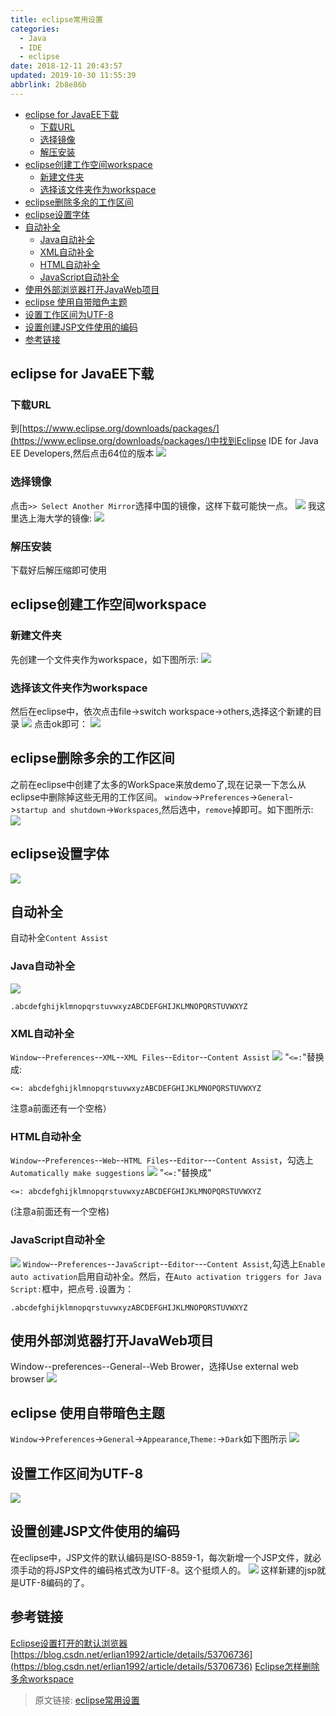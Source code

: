 ```yaml
---
title: eclipse常用设置
categories: 
  - Java
  - IDE
  - eclipse
date: 2018-12-11 20:43:57
updated: 2019-10-30 11:55:39
abbrlink: 2b8e86b
---
```

- [eclipse for JavaEE下载](/blog/html/2b8e86b/#eclipse-for-JavaEE下载)
    - [下载URL](/blog/html/2b8e86b/#下载URL)
    - [选择镜像](/blog/html/2b8e86b/#选择镜像)
    - [解压安装](/blog/html/2b8e86b/#解压安装)
- [eclipse创建工作空间workspace](/blog/html/2b8e86b/#eclipse创建工作空间workspace)
    - [新建文件夹](/blog/html/2b8e86b/#新建文件夹)
    - [选择该文件夹作为workspace](/blog/html/2b8e86b/#选择该文件夹作为workspace)
- [eclipse删除多余的工作区间](/blog/html/2b8e86b/#eclipse删除多余的工作区间)
- [eclipse设置字体](/blog/html/2b8e86b/#eclipse设置字体)
- [自动补全](/blog/html/2b8e86b/#自动补全)
    - [Java自动补全](/blog/html/2b8e86b/#Java自动补全)
    - [XML自动补全](/blog/html/2b8e86b/#XML自动补全)
    - [HTML自动补全](/blog/html/2b8e86b/#HTML自动补全)
    - [JavaScript自动补全](/blog/html/2b8e86b/#JavaScript自动补全)
- [使用外部浏览器打开JavaWeb项目](/blog/html/2b8e86b/#使用外部浏览器打开JavaWeb项目)
- [eclipse 使用自带暗色主题](/blog/html/2b8e86b/#eclipse-使用自带暗色主题)
- [设置工作区间为UTF-8](/blog/html/2b8e86b/#设置工作区间为UTF-8)
- [设置创建JSP文件使用的编码](/blog/html/2b8e86b/#设置创建JSP文件使用的编码)
- [参考链接](/blog/html/2b8e86b/#参考链接)

<!--more-->
<script src="https://cdn.bootcss.com/jquery/3.4.0/jquery.slim.min.js"></script>
<script>$(document).ready(function () {$(".post-body > ul:nth-child(1)").hide();});</script>

<!--end-->
## eclipse for JavaEE下载 ##
### 下载URL ###
到[https://www.eclipse.org/downloads/packages/](https://www.eclipse.org/downloads/packages/)中找到Eclipse IDE for Java EE Developers,然后点击64位的版本
![](https://image-1257720033.cos.ap-shanghai.myqcloud.com/blog/Java/IDESetting/eclipse/downEclipse/forJavaEEDevelopers.png)
### 选择镜像 ###
点击`>> Select Another Mirror`选择中国的镜像，这样下载可能快一点。
![](https://image-1257720033.cos.ap-shanghai.myqcloud.com/blog/Java/IDESetting/eclipse/downEclipse/selectMirror.png)
我这里选上海大学的镜像:
![](https://image-1257720033.cos.ap-shanghai.myqcloud.com/blog/Java/IDESetting/eclipse/downEclipse/shanghaiUniversityMirror.png)
### 解压安装 ###
下载好后解压缩即可使用
## eclipse创建工作空间workspace ##
### 新建文件夹 ###
先创建一个文件夹作为workspace，如下图所示:
![](https://image-1257720033.cos.ap-shanghai.myqcloud.com/blog/Java/IDESetting/eclipse/workspace/newWorkSpace/newMulu.png)
### 选择该文件夹作为workspace ###
然后在eclipse中，依次点击file->switch workspace->others,选择这个新建的目录
![](https://image-1257720033.cos.ap-shanghai.myqcloud.com/blog/Java/IDESetting/eclipse/workspace/newWorkSpace/switchWorkSpace_others.png)
点击ok即可：
![](https://image-1257720033.cos.ap-shanghai.myqcloud.com/blog/Java/IDESetting/eclipse/workspace/newWorkSpace/copysettings.png)
## eclipse删除多余的工作区间 ##
之前在eclipse中创建了太多的WorkSpace来放demo了,现在记录一下怎么从eclipse中删除掉这些无用的工作区间。
`window`->`Preferences`->`General`->`startup and shutdown`->`Workspaces`,然后选中，`remove`掉即可。如下图所示:
![](https://image-1257720033.cos.ap-shanghai.myqcloud.com/blog/Java/IDESetting/eclipse/removeUselessWorkSpace.png)
## eclipse设置字体 ##
![](https://image-1257720033.cos.ap-shanghai.myqcloud.com/blog/Java/IDESetting/eclipse/settings/textFont/font.png)
## 自动补全 ##
自动补全`Content Assist`
### Java自动补全 ###
![](https://image-1257720033.cos.ap-shanghai.myqcloud.com/blog/Java/IDESetting/eclipse/settings/contentAssist/java.png)
```
.abcdefghijklmnopqrstuvwxyzABCDEFGHIJKLMNOPQRSTUVWXYZ
```
### XML自动补全 ###
`Window`--`Preferences`--`XML`--`XML Files`--`Editor`--`Content Assist`
![](https://image-1257720033.cos.ap-shanghai.myqcloud.com/blog/Java/IDESetting/eclipse/settings/contentAssist/xml.png)
"`<=:`"替换成:
```
<=: abcdefghijklmnopqrstuvwxyzABCDEFGHIJKLMNOPQRSTUVWXYZ
```
注意a前面还有一个空格）
### HTML自动补全 ###
`Window`--`Preferences`--`Web`--`HTML Files`--`Editor`---`Content Assist`，勾选上`Automatically make suggestions`
![](https://image-1257720033.cos.ap-shanghai.myqcloud.com/blog/Java/IDESetting/eclipse/settings/contentAssist/html.png)
"`<=:`"替换成"
```
<=: abcdefghijklmnopqrstuvwxyzABCDEFGHIJKLMNOPQRSTUVWXYZ
```
(注意a前面还有一个空格)
### JavaScript自动补全 ###
![](https://image-1257720033.cos.ap-shanghai.myqcloud.com/blog/Java/IDESetting/eclipse/settings/contentAssist/javascript.png)
`Window`--`Preferences`--`JavaScript`--`Editor`---`Content Assist`,勾选上`Enable auto activation`启用自动补全。然后，在`Auto activation triggers for Java Script:`框中，把点号`.`设置为：
```
.abcdefghijklmnopqrstuvwxyzABCDEFGHIJKLMNOPQRSTUVWXYZ
```
## 使用外部浏览器打开JavaWeb项目 ##
Window--preferences--General--Web Brower​，选择Use external web browser
![](https://image-1257720033.cos.ap-shanghai.myqcloud.com/blog/Java/IDESetting/eclipse/settings/externalWeb/browser.png)
## eclipse 使用自带暗色主题 ##
`Window`->`Preferences`->`General`->`Appearance`,`Theme:`->`Dark`如下图所示
![](https://image-1257720033.cos.ap-shanghai.myqcloud.com/blog/Java/IDESetting/eclipse/theme/defaultDark/defaultDark.png)
## 设置工作区间为UTF-8 ##
![](https://image-1257720033.cos.ap-shanghai.myqcloud.com/blog/Java/IDESetting/eclipse/encoding/workspace_enchoding.png)
## 设置创建JSP文件使用的编码 ##
在eclipse中，JSP文件的默认编码是ISO-8859-1，每次新增一个JSP文件，就必须手动的将JSP文件的编码格式改为UTF-8。这个挺烦人的。
![](https://image-1257720033.cos.ap-shanghai.myqcloud.com/blog/Java/IDESetting/eclipse/encoding/jsp.png)
这样新建的jsp就是UTF-8编码的了。
## 参考链接 ##
[Eclipse设置打开的默认浏览器](https://blog.csdn.net/qq193423571/article/details/76146046)
[https://blog.csdn.net/erlian1992/article/details/53706736](https://blog.csdn.net/erlian1992/article/details/53706736)
[Eclipse怎样删除多余workspace](https://jingyan.baidu.com/article/046a7b3ebb211df9c27fa926.html)
>原文链接: [eclipse常用设置](https://lanlan2017.github.io/blog/2b8e86b/)